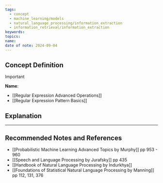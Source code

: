 ```yaml
---
tags:
  - concept
  - machine_learning/models
  - natural_language_processing/information_extraction
  - information_retrieval/information_extraction
keywords: 
topics: 
name: 
date of note: 2024-09-04
---
```


## Concept Definition

>[!important]
>**Name**: 



- [[Regular Expression Advanced Operations]]
- [[Regular Expression Pattern Basics]]

## Explanation





-----------
##  Recommended Notes and References





- [[Probabilistic Machine Learning Advanced Topics by Murphy]] pp 953 - 960
- [[Speech and Language Processing by Jurafsky]] pp 435
- [[Handbook of Natural Language Processing by Indurkhya]]
- [[Foundations of Statistical Natural Language Processing by Manning]] pp 112, 131, 376